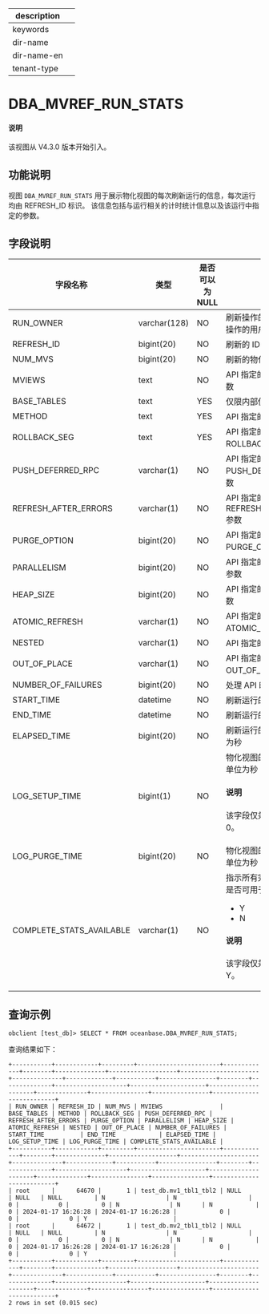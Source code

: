 |description||
|---|---|
|keywords||
|dir-name||
|dir-name-en||
|tenant-type||

# DBA_MVREF_RUN_STATS

<main id="notice" type='explain'>
<h4>说明</h4>
<p>该视图从 V4.3.0 版本开始引入。</p>
</main>

## 功能说明

视图 `DBA_MVREF_RUN_STATS` 用于展示物化视图的每次刷新运行的信息，每次运行均由 REFRESH_ID 标识。 该信息包括与运行相关的计时统计信息以及该运行中指定的参数。

## 字段说明

| **字段名称** | **类型** | **是否可以为 NULL** | **描述** |
| --- | --- | --- | --- |
| RUN_OWNER | varchar(128) | NO | 刷新操作的所有者（发起该操作的用户） |
| REFRESH_ID | bigint(20) | NO | 刷新的 ID |
| NUM_MVS | bigint(20) | NO | 刷新的物化视图数目 |
| MVIEWS | text | NO | API 指定的物化视图名称参数 |
| BASE_TABLES | text | YES | 仅限内部使用 |
| METHOD | text | YES | API 指定的 METHOD 参数 |
| ROLLBACK_SEG | text | YES | API 指定的 ROLLBACK_SEG 参数 |
| PUSH_DEFERRED_RPC | varchar(1) | NO | API 指定的 PUSH_DEFERRED_RPC 参数 |
| REFRESH_AFTER_ERRORS | varchar(1) | NO | API 指定的 REFRESH_AFTER_ERRORS 参数 |
| PURGE_OPTION | bigint(20) | NO | API 指定的 PURGE_OPTION 参数 |
| PARALLELISM | bigint(20) | NO | API 指定的 PARALLELISM 参数 |
| HEAP_SIZE | bigint(20) | NO | API 指定的 HEAP_SIZE 参数 |
| ATOMIC_REFRESH | varchar(1) | NO | API 指定的 ATOMIC_REFRESH 参数 |
| NESTED | varchar(1) | NO | API 指定的 NESTED 参数 |
| OUT_OF_PLACE | varchar(1) | NO | API 指定的 OUT_OF_PLACE 参数 |
| NUMBER_OF_FAILURES | bigint(20) | NO | 处理 API 时发生的失败次数 |
| START_TIME | datetime | NO | 刷新运行的开始时间 |
| END_TIME | datetime | NO | 刷新运行的结束时间 |
| ELAPSED_TIME | bigint(20) | NO | 刷新运行的时间长度，单位为秒 |
| LOG_SETUP_TIME | bigint(1) | NO | 物化视图的日志设置时间，单位为秒<main id="notice" type='explain'> <h4>说明</h4><p>该字段仅兼容，且值默认为 0。</p></main> |
| LOG_PURGE_TIME | bigint(20) | NO | 物化视图的日志清除时间，单位为秒 |
| COMPLETE_STATS_AVAILABLE | varchar(1) | NO | 指示所有完整刷新统计信息是否可用于此运行<ul><li> Y </li><li>N </li></ul><main id="notice" type='explain'> <h4>说明</h4><p>该字段仅兼容，且值默认为 Y。</p></main> |

## 查询示例

```shell
obclient [test_db]> SELECT * FROM oceanbase.DBA_MVREF_RUN_STATS;
```

查询结果如下：

```shell
+-----------+------------+---------+-----------------------+-------------+--------+--------------+-------------------+----------------------+--------------+-------------+-----------+----------------+--------+--------------+--------------------+---------------------+---------------------+--------------+----------------+----------------+--------------------------+
| RUN_OWNER | REFRESH_ID | NUM_MVS | MVIEWS                | BASE_TABLES | METHOD | ROLLBACK_SEG | PUSH_DEFERRED_RPC | REFRESH_AFTER_ERRORS | PURGE_OPTION | PARALLELISM | HEAP_SIZE | ATOMIC_REFRESH | NESTED | OUT_OF_PLACE | NUMBER_OF_FAILURES | START_TIME          | END_TIME            | ELAPSED_TIME | LOG_SETUP_TIME | LOG_PURGE_TIME | COMPLETE_STATS_AVAILABLE |
+-----------+------------+---------+-----------------------+-------------+--------+--------------+-------------------+----------------------+--------------+-------------+-----------+----------------+--------+--------------+--------------------+---------------------+---------------------+--------------+----------------+----------------+--------------------------+
| root      |      64670 |       1 | test_db.mv1_tbl1_tbl2 | NULL        | NULL   | NULL         | N                 | N                    |            0 |           0 |         0 | N              | N      | N            |                  0 | 2024-01-17 16:26:28 | 2024-01-17 16:26:28 |            0 |              0 |              0 | Y                        |
| root      |      64672 |       1 | test_db.mv2_tbl1_tbl2 | NULL        | NULL   | NULL         | N                 | N                    |            0 |           0 |         0 | N              | N      | N            |                  0 | 2024-01-17 16:26:28 | 2024-01-17 16:26:28 |            0 |              0 |              0 | Y                        |
+-----------+------------+---------+-----------------------+-------------+--------+--------------+-------------------+----------------------+--------------+-------------+-----------+----------------+--------+--------------+--------------------+---------------------+---------------------+--------------+----------------+----------------+--------------------------+
2 rows in set (0.015 sec)
```
